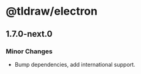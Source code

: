# @tldraw/electron

## 1.7.0-next.0
### Minor Changes

- Bump dependencies, add international support.
